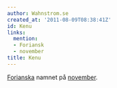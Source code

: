 ```yaml
---
author: Wahnstrom.se
created_at: '2011-08-09T08:38:41Z'
id: Kenu
links:
  mention:
  - Foriansk
  - november
title: Kenu
---
```


[Forianska] namnet på [november].

  [Forianska]: Foriansk
  [november]: november